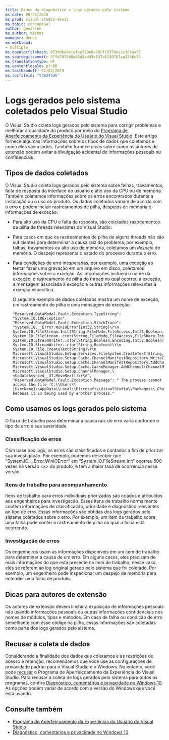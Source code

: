```yaml
---
title: Dados de diagnóstico e logs gerados pelo sistema
ms.date: 05/24/2018
ms.prod: visual-studio-dev15
ms.topic: conceptual
author: gewarren
ms.author: michma
manager: douge
ms.workload:
- multiple
ms.openlocfilehash: 873d0be0e1efee220e0a702fc537beace1d7aa32
ms.sourcegitcommit: 37fb7075b0a65d2add3b137a5230767aa3266c74
ms.translationtype: HT
ms.contentlocale: pt-BR
ms.lasthandoff: 01/02/2019
ms.locfileid: "53824506"
---
```

# <a name="system-generated-logs-collected-by-visual-studio"></a>Logs gerados pelo sistema coletados pelo Visual Studio

O Visual Studio coleta logs gerados pelo sistema para corrigir problemas e melhorar a qualidade do produto por meio do [Programa de Aperfeiçoamento da Experiência do Usuário do Visual Studio](visual-studio-experience-improvement-program.md). Este artigo fornece algumas informações sobre os tipos de dados que coletamos e como eles são usados. Também fornece dicas sobre como os autores de extensão podem evitar a divulgação acidental de informações pessoais ou confidenciais.

## <a name="types-of-collected-data"></a>Tipos de dados coletados

O Visual Studio coleta logs gerados pelo sistema sobre falhas, travamentos, falta de resposta da interface do usuário e alto uso da CPU ou de memória. Também coletamos informações sobre os erros encontrados durante a instalação ou o uso do produto. Os dados coletados variam de acordo com o erro e podem incluir rastreamentos de pilha, despejos de memória e informações de exceção:

- Para alto uso da CPU e falta de resposta, são coletados rastreamentos de pilha de threads relevantes do Visual Studio.

- Para casos em que os rastreamentos de pilha de alguns threads não são suficientes para determinar a causa raiz do problema, por exemplo, falhas, travamentos ou alto uso de memória, coletamos um *despejo* de memória. O despejo representa o estado do processo durante o erro.

- Para condições de erro inesperadas, por exemplo, uma exceção ao tentar fazer uma gravação em um arquivo em disco, coletamos informações sobre a exceção. As informações incluem o nome da exceção, o rastreamento de pilha do thread no qual ocorreu a exceção, a mensagem associada à exceção e outras informações relevantes à exceção específica.

   O seguinte exemplo de dados coletados mostra um nome de exceção, um rastreamento de pilha e uma mensagem de exceção:

   ```text
   "Reserved.DataModel.Fault.Exception.TypeString": "System.IO.IOException",
   "Reserved.DataModel.Fault.Exception.StackTrace": "System.IO.__Error.WinIOError(Int32,String)\r\n
   System.IO.FileStream.Init(String,FileMode,FileAccess,Int32,Boolean,FileShare,Int32,FileOptions,SECURITY_ATTRIBUTES,String,Boolean,Boolean,Boolean)\r\n
   System.IO.FileStream..ctor(String,FileMode,FileAccess,FileShare,Int32,FileOptions,String,Boolean,Boolean,Boolean)\r\nSystem.IO.StreamWriter.CreateFile(String,Boolean,Boolean)\r\n
   System.IO.StreamWriter..ctor(String,Boolean,Encoding,Int32,Boolean)\r\n
   System.IO.StreamWriter..ctor(String,Boolean)\r\n
   System.IO.File.CreateText(String)\r\n
   Microsoft.VisualStudio.Setup.Services.FileSystem.CreateText(String,Boolean)\r\n
   Microsoft.VisualStudio.Setup.Cache.ChannelManifestRepository.WriteChannelManifest(IChannelManifest,String,String)\r\n
   Microsoft.VisualStudio.Setup.Cache.ChannelManifestRepository.AddChannel(ChannelManifestPair,Boolean)\r\n
   Microsoft.VisualStudio.Setup.Cache.CacheManager.AddChannel(ChannelManifestPair,Boolean)\r\n
   Microsoft.VisualStudio.Setup.ChannelManager.\<UpdateAsync>d__37.MoveNext()\r\n”,
   "Reserved.DataModel.Fault.Exception.Message": " The process cannot access the file 'C:\\Users\\[UserName]\\AppData\\Local\\Microsoft\\VisualStudio\\Packages\\_Channels\\4CB340F5\\channelManifest.json' because it is being used by another process."
   ```

## <a name="how-we-use-system-generated-logs"></a>Como usamos os logs gerados pelo sistema

O fluxo de trabalho para determinar a causa raiz do erro varia conforme o tipo de erro e sua severidade.

### <a name="error-classification"></a>Classificação de erros

Com base nos logs, os erros são classificados e contados a fim de priorizar sua investigação. Por exemplo, podemos descobrir que “System.IO.\__Error.WinIOError” em “System.IO.FileStream.Init” ocorreu 500 vezes na versão \<x> do produto, e tem a maior taxa de ocorrência nessa versão.

### <a name="work-items-for-tracking"></a>Itens de trabalho para acompanhamento

Itens de trabalho para erros individuais priorizados são criados e atribuídos aos engenheiros para investigação. Esses itens de trabalho normalmente contêm informações de classificação, prioridade e diagnóstico relevantes ao tipo de erro. Essas informações são obtidas dos logs gerados pelo sistema coletados sobre o erro. Por exemplo, um item de trabalho sobre uma falha pode conter o rastreamento de pilha no qual a falha está ocorrendo.

### <a name="error-investigation"></a>Investigação de erros

Os engenheiros usam as informações disponíveis em um item de trabalho para determinar a causa de um erro. Em alguns casos, eles precisam de mais informações do que está presente no item de trabalho; nesse caso, eles se referem ao log original gerado pelo sistema que foi coletado. Por exemplo, um engenheiro pode inspecionar um despejo de memória para entender uma falha de produto.

## <a name="tips-for-extension-authors"></a>Dicas para autores de extensão

Os autores de extensão devem limitar a exposição de informações pessoais não usando informações pessoais ou outras informações confidenciais nos nomes de módulos, tipos e métodos. Em caso de falha ou condição de erro semelhante com esse código na pilha, essas informações são coletadas como parte dos logs gerados pelo sistema.

## <a name="opt-out-of-data-collection"></a>Recusar a coleta de dados

Considerando a finalidade dos dados que coletamos e as restrições de acesso e retenção, recomendamos que você use as configurações de privacidade padrão para o Visual Studio e o Windows. No entanto, você pode [recusar](../ide/visual-studio-experience-improvement-program.md#opt-in-or-out) o Programa de Aperfeiçoamento da Experiência do Visual Studio. Para recusar a coleta de logs gerados pelo sistema para todos os programas, confira [Diagnóstico, comentários e privacidade no Windows 10](https://privacy.microsoft.com/windows-10-feedback-diagnostics-and-privacy). As opções podem variar de acordo com a versão do Windows que você está usando.

## <a name="see-also"></a>Consulte também

- [Programa de Aperfeiçoamento da Experiência do Usuário do Visual Studio](visual-studio-experience-improvement-program.md)
- [Diagnóstico, comentários e privacidade no Windows 10](https://privacy.microsoft.com/windows-10-feedback-diagnostics-and-privacy)